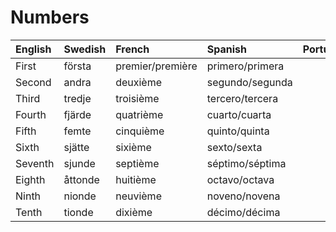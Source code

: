 # Numbers

| English | Swedish | French           | Spanish         | Portuguese | Italian |
| :------ | :------ | :--------------- | :-------------- | :--------- | :------ |
| First   | första  | premier/première | primero/primera |
| Second  | andra   | deuxième         | segundo/segunda |
| Third   | tredje  | troisième        | tercero/tercera |
| Fourth  | fjärde  | quatrième        | cuarto/cuarta   |
| Fifth   | femte   | cinquième        | quinto/quinta   |
| Sixth   | sjätte  | sixième          | sexto/sexta     |
| Seventh | sjunde  | septième         | séptimo/séptima |
| Eighth  | åttonde | huitième         | octavo/octava   |
| Ninth   | nionde  | neuvième         | noveno/novena   |
| Tenth   | tionde  | dixième          | décimo/décima   |
